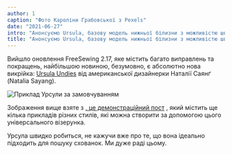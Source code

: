 ```yaml
---
author: 1
caption: "Фото Кароліни Грабовської з Pexels"
date: "2021-06-27"
intro: "Анонсуємо Ursula, базову модель нижньої білизни з можливістю швидкого налаштування"
title: "Анонсуємо Ursula, базову модель нижньої білизни з можливістю швидкого налаштування"
---
```



Вийшло оновлення FreeSewing 2.17, яке містить багато виправлень та покращень, найбільшою новиною, безумовно, є абсолютно нова викрійка: [Ursula Undies](/designs/ursula/) від американської дизайнерки Наталії Саянґ (Natalia Sayang).

![Приклад Урсули за замовчуванням](https://posts.freesewing.org/uploads/example_aab890ee57.jpg)

Зображення вище взяте з [, це демонстраційний пост](/showcase/ursula-test-pairs/) , який містить ще кілька прикладів різних стилів, які можна створити за допомогою цього універсального візерунка.

Урсула швидко робиться, не кажучи вже про те, що вона ідеально підходить для пошуку схованок. Ми дуже раді цьому.

